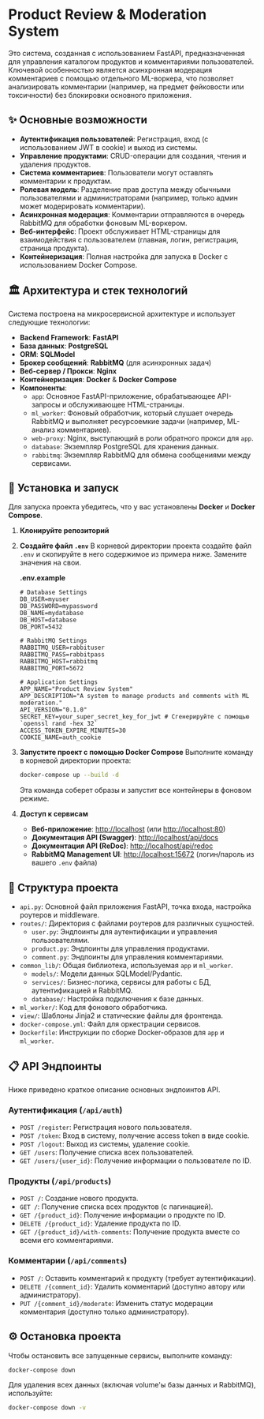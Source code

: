 # Product Review & Moderation System

Это система, созданная с использованием FastAPI, предназначенная для управления каталогом продуктов и комментариями пользователей. Ключевой особенностью является асинхронная модерация комментариев с помощью отдельного ML-воркера, что позволяет анализировать комментарии (например, на предмет фейковости или токсичности) без блокировки основного приложения.

## ✨ Основные возможности

*   **Аутентификация пользователей**: Регистрация, вход (с использованием JWT в cookie) и выход из системы.
*   **Управление продуктами**: CRUD-операции для создания, чтения и удаления продуктов.
*   **Система комментариев**: Пользователи могут оставлять комментарии к продуктам.
*   **Ролевая модель**: Разделение прав доступа между обычными пользователями и администраторами (например, только админ может модерировать комментарии).
*   **Асинхронная модерация**: Комментарии отправляются в очередь RabbitMQ для обработки фоновым ML-воркером.
*   **Веб-интерфейс**: Проект обслуживает HTML-страницы для взаимодействия с пользователем (главная, логин, регистрация, страница продукта).
*   **Контейнеризация**: Полная настройка для запуска в Docker с использованием Docker Compose.

## 🏛️ Архитектура и стек технологий

Система построена на микросервисной архитектуре и использует следующие технологии:

*   **Backend Framework**: **FastAPI**
*   **База данных**: **PostgreSQL**
*   **ORM**: **SQLModel**
*   **Брокер сообщений**: **RabbitMQ** (для асинхронных задач)
*   **Веб-сервер / Прокси**: **Nginx**
*   **Контейнеризация**: **Docker** & **Docker Compose**
*   **Компоненты**:
    *   `app`: Основное FastAPI-приложение, обрабатывающее API-запросы и обслуживающее HTML-страницы.
    *   `ml_worker`: Фоновый обработчик, который слушает очередь RabbitMQ и выполняет ресурсоемкие задачи (например, ML-анализ комментариев).
    *   `web-proxy`: Nginx, выступающий в роли обратного прокси для `app`.
    *   `database`: Экземпляр PostgreSQL для хранения данных.
    *   `rabbitmq`: Экземпляр RabbitMQ для обмена сообщениями между сервисами.

## 🚀 Установка и запуск

Для запуска проекта убедитесь, что у вас установлены **Docker** и **Docker Compose**.

1.  **Клонируйте репозиторий**
2.  **Создайте файл `.env`**
    В корневой директории проекта создайте файл `.env` и скопируйте в него содержимое из примера ниже. Замените значения на свои.

    **.env.example**
    ```env
    # Database Settings
    DB_USER=myuser
    DB_PASSWORD=mypassword
    DB_NAME=mydatabase
    DB_HOST=database
    DB_PORT=5432

    # RabbitMQ Settings
    RABBITMQ_USER=rabbituser
    RABBITMQ_PASS=rabbitpass
    RABBITMQ_HOST=rabbitmq
    RABBITMQ_PORT=5672

    # Application Settings
    APP_NAME="Product Review System"
    APP_DESCRIPTION="A system to manage products and comments with ML moderation."
    API_VERSION="0.1.0"
    SECRET_KEY=your_super_secret_key_for_jwt # Сгенерируйте с помощью `openssl rand -hex 32`
    ACCESS_TOKEN_EXPIRE_MINUTES=30
    COOKIE_NAME=auth_cookie
    ```

3.  **Запустите проект с помощью Docker Compose**
    Выполните команду в корневой директории проекта:
    ```bash
    docker-compose up --build -d
    ```
    Эта команда соберет образы и запустит все контейнеры в фоновом режиме.

4.  **Доступ к сервисам**
    *   **Веб-приложение**: [http://localhost](http://localhost) (или [http://localhost:80](http://localhost:80))
    *   **Документация API (Swagger)**: [http://localhost/api/docs](http://localhost/api/docs)
    *   **Документация API (ReDoc)**: [http://localhost/api/redoc](http://localhost/api/redoc)
    *   **RabbitMQ Management UI**: [http://localhost:15672](http://localhost:15672) (логин/пароль из вашего `.env` файла)

## 📁 Структура проекта

*   `api.py`: Основной файл приложения FastAPI, точка входа, настройка роутеров и middleware.
*   `routes/`: Директория с файлами роутеров для различных сущностей.
    *   `user.py`: Эндпоинты для аутентификации и управления пользователями.
    *   `product.py`: Эндпоинты для управления продуктами.
    *   `comment.py`: Эндпоинты для управления комментариями.
*   `common_lib/`: Общая библиотека, используемая `app` и `ml_worker`.
    *   `models/`: Модели данных SQLModel/Pydantic.
    *   `services/`: Бизнес-логика, сервисы для работы с БД, аутентификацией и RabbitMQ.
    *   `database/`: Настройка подключения к базе данных.
*   `ml_worker/`: Код для фонового обработчика.
*   `view/`: Шаблоны Jinja2 и статические файлы для фронтенда.
*   `docker-compose.yml`: Файл для оркестрации сервисов.
*   `Dockerfile`: Инструкции по сборке Docker-образов для `app` и `ml_worker`.

## 📋 API Эндпоинты

Ниже приведено краткое описание основных эндпоинтов API.

### Аутентификация (`/api/auth`)

*   `POST /register`: Регистрация нового пользователя.
*   `POST /token`: Вход в систему, получение access token в виде cookie.
*   `POST /logout`: Выход из системы, удаление cookie.
*   `GET /users`: Получение списка всех пользователей.
*   `GET /users/{user_id}`: Получение информации о пользователе по ID.

### Продукты (`/api/products`)

*   `POST /`: Создание нового продукта.
*   `GET /`: Получение списка всех продуктов (с пагинацией).
*   `GET /{product_id}`: Получение информации о продукте по ID.
*   `DELETE /{product_id}`: Удаление продукта по ID.
*   `GET /{product_id}/with-comments`: Получение продукта вместе со всеми его комментариями.

### Комментарии (`/api/comments`)

*   `POST /`: Оставить комментарий к продукту (требует аутентификации).
*   `DELETE /{comment_id}`: Удалить комментарий (доступно автору или администратору).
*   `PUT /{comment_id}/moderate`: Изменить статус модерации комментария (доступно только администратору).

## ⚙️ Остановка проекта

Чтобы остановить все запущенные сервисы, выполните команду:
```bash
docker-compose down
```
Для удаления всех данных (включая volume'ы базы данных и RabbitMQ), используйте:
```bash
docker-compose down -v
```